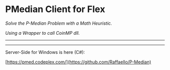 PMedian Client for Flex
==========================

*Solve the P-Median Problem with a Math Heuristic.*

*Using a Wrapper to call CoinMP dll.*

----------

----------


Server-Side for Windows is here (C#):

[https://pmed.codeplex.com/](https://github.com/Raffaello/P-Median)
